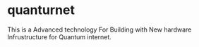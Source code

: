 # quanturnet
This is a Advanced technology For Building with New hardware Infrustructure for Quantum internet.
